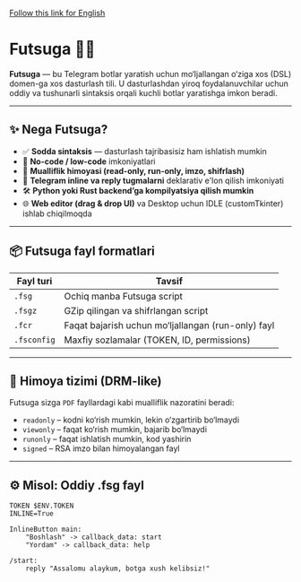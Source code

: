 [Follow this link for English](README.md)

# Futsuga 🧠✨

**Futsuga** — bu Telegram botlar yaratish uchun mo‘ljallangan o‘ziga xos (DSL) domen-ga xos dasturlash tili. U dasturlashdan yiroq foydalanuvchilar uchun oddiy va tushunarli sintaksis orqali kuchli botlar yaratishga imkon beradi.

---

## ✨ Nega Futsuga?

- ✅ **Sodda sintaksis** — dasturlash tajribasisiz ham ishlatish mumkin
- 🧠 **No-code / low-code** imkoniyatlari
- 🔐 **Mualliflik himoyasi (read-only, run-only, imzo, shifrlash)**
- 🧩 **Telegram inline va reply tugmalarni** deklarativ e'lon qilish imkoniyati
- 🛠️ **Python yoki Rust backend’ga kompilyatsiya qilish mumkin**
- 🌐 **Web editor (drag & drop UI)** va Desktop uchun IDLE (customTkinter) ishlab chiqilmoqda

---

## 📦 Futsuga fayl formatlari

| Fayl turi | Tavsif |
|----------|--------|
| `.fsg` | Ochiq manba Futsuga script |
| `.fsgz` | GZip qilingan va shifrlangan script |
| `.fcr` | Faqat bajarish uchun mo‘ljallangan (run-only) fayl |
| `.fsconfig` | Maxfiy sozlamalar (TOKEN, ID, permissions) |

---

## 🔑 Himoya tizimi (DRM-like)

Futsuga sizga `PDF` fayllardagi kabi mualliflik nazoratini beradi:

- `readonly` – kodni ko‘rish mumkin, lekin o‘zgartirib bo‘lmaydi
- `viewonly` – faqat ko‘rish mumkin, bajarib bo‘lmaydi
- `runonly` – faqat ishlatish mumkin, kod yashirin
- `signed` – RSA imzo bilan himoyalangan fayl

---

## ⚙️ Misol: Oddiy .fsg fayl

```futsuga
TOKEN $ENV.TOKEN
INLINE=True

InlineButton main:
    "Boshlash" -> callback_data: start
    "Yordam" -> callback_data: help

/start:
    reply "Assalomu alaykum, botga xush kelibsiz!"
```